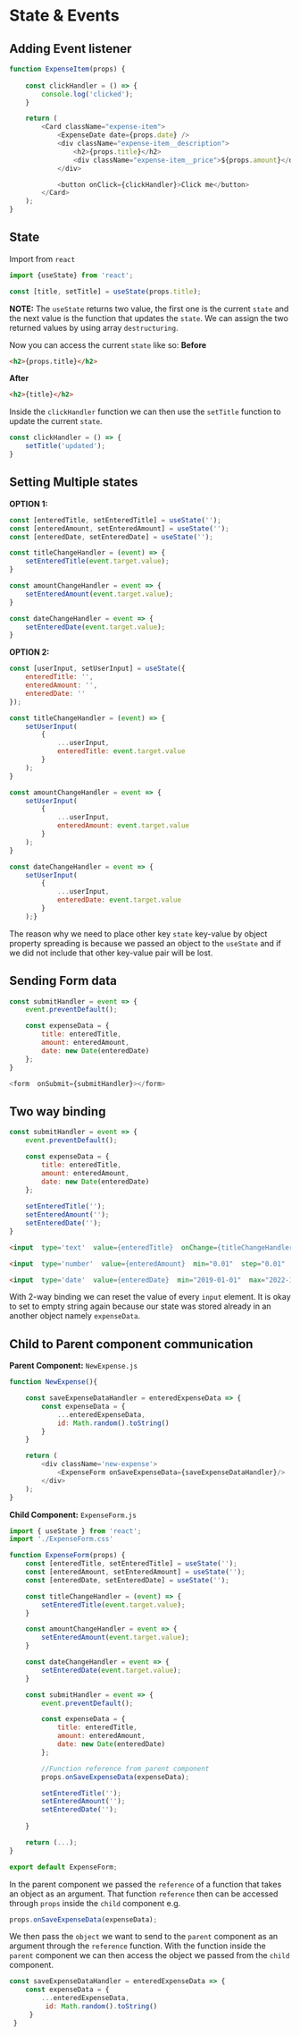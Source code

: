 # State & Events

## Adding Event listener
```javascript
function ExpenseItem(props) {
    
    const clickHandler = () => {
        console.log('clicked');
    }

    return (
        <Card className="expense-item">
            <ExpenseDate date={props.date} />
            <div className="expense-item__description">
                <h2>{props.title}</h2>
                <div className="expense-item__price">${props.amount}</div>
            </div>

            <button onClick={clickHandler}>Click me</button>
        </Card>
    );
}
```

## State
Import from `react`
```javascript
import {useState} from 'react';
```
```javascript
const [title, setTitle] = useState(props.title);
```
**NOTE:** The `useState` returns two value, the first one is the current `state` and the next value is the function that updates the `state`.  We can assign the two returned values by using array `destructuring`.

Now you can access the current `state` like so:
**Before**
```html
<h2>{props.title}</h2>
```
**After**
```html
<h2>{title}</h2>
```

Inside the `clickHandler` function we can then use the `setTitle` function to update the current `state`.
```javascript
const clickHandler = () => {
	setTitle('updated');
}
```
## Setting Multiple states
**OPTION 1:**
```javascript
const [enteredTitle, setEnteredTitle] = useState('');
const [enteredAmount, setEnteredAmount] = useState('');
const [enteredDate, setEnteredDate] = useState('');
```
```javascript
const titleChangeHandler = (event) => {
	setEnteredTitle(event.target.value);
}

const amountChangeHandler = event => {
	setEnteredAmount(event.target.value);
}

const dateChangeHandler = event => {
	setEnteredDate(event.target.value);
}
```
**OPTION 2:**
```javascript
const [userInput, setUserInput] = useState({
	enteredTitle: '',
	enteredAmount: '',
	enteredDate: ''
});
```
```javascript
const titleChangeHandler = (event) => {
	setUserInput(
		{
			...userInput,
			enteredTitle: event.target.value
		}
	);
}

const amountChangeHandler = event => {
	setUserInput(
		{
			...userInput,
			enteredAmount: event.target.value
		}
	);
}

const dateChangeHandler = event => {
	setUserInput(
		{
			...userInput,
			enteredDate: event.target.value
		}
	);}
```
The reason why we need to place other key `state` key-value by object property spreading is because we passed an object to the `useState` and if we did not include that other key-value pair will be lost.

## Sending Form data
```javascript
const submitHandler = event => {
	event.preventDefault();

	const expenseData = {
		title: enteredTitle,
		amount: enteredAmount,
		date: new Date(enteredDate)
	};
}
```
```javascript
<form  onSubmit={submitHandler}></form>
```

## Two way binding
```javascript
const submitHandler = event => {
	event.preventDefault();

	const expenseData = {
		title: enteredTitle,
		amount: enteredAmount,
		date: new Date(enteredDate)
	};
	
	setEnteredTitle('');
	setEnteredAmount('');
	setEnteredDate('');
}
```
```html
<input  type='text'  value={enteredTitle}  onChange={titleChangeHandler}  />

<input  type='number'  value={enteredAmount}  min="0.01"  step="0.01"  onChange={amountChangeHandler}  />

<input  type='date'  value={enteredDate}  min="2019-01-01"  max="2022-12-31"  onChange={dateChangeHandler}  />
```
With 2-way binding we can reset the value of every `input` element. It is okay to set to empty string again because our state was stored already in an another object namely `expenseData`.

## Child to Parent component communication

**Parent Component:** `NewExpense.js`
```javascript
function NewExpense(){

    const saveExpenseDataHandler = enteredExpenseData => {
        const expenseData = {
            ...enteredExpenseData,
            id: Math.random().toString()
        }
    }

    return (
        <div className='new-expense'>
            <ExpenseForm onSaveExpenseData={saveExpenseDataHandler}/>
        </div>
    );
}
```

**Child Component:** `ExpenseForm.js`
```javascript
import { useState } from 'react';
import './ExpenseForm.css'

function ExpenseForm(props) {
    const [enteredTitle, setEnteredTitle] = useState('');
    const [enteredAmount, setEnteredAmount] = useState('');
    const [enteredDate, setEnteredDate] = useState('');

    const titleChangeHandler = (event) => {
        setEnteredTitle(event.target.value);
    }

    const amountChangeHandler = event => {
        setEnteredAmount(event.target.value);
    }

    const dateChangeHandler = event => {
        setEnteredDate(event.target.value);
    }

    const submitHandler = event => {
        event.preventDefault();

        const expenseData = {
            title: enteredTitle,
            amount: enteredAmount,
            date: new Date(enteredDate)
        };

        //Function reference from parent component
        props.onSaveExpenseData(expenseData);

        setEnteredTitle('');
        setEnteredAmount('');
        setEnteredDate('');
        
    }

    return (...);
}

export default ExpenseForm;
```
In the parent component we passed the `reference` of a function that takes an object as an argument. That function `reference` then can be accessed through `props` inside the `child` component e.g. 
```javascript
props.onSaveExpenseData(expenseData);
```
We then pass the `object` we want to send to the `parent` component as an argument through the `reference` function.  With the function inside the `parent` component we can then access the object we passed from the `child` component.
```javascript
const saveExpenseDataHandler = enteredExpenseData => {
	const expenseData = {
		...enteredExpenseData,
		 id: Math.random().toString()
	 }
 }
```